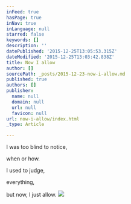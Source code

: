 ```yaml
---
inFeed: true
hasPage: true
inNav: true
inLanguage: null
starred: false
keywords: []
description: ''
datePublished: '2015-12-25T13:05:53.315Z'
dateModified: '2015-12-25T13:03:42.838Z'
title: Now I allow
author: []
sourcePath: _posts/2015-12-23-now-i-allow.md
published: true
authors: []
publisher:
  name: null
  domain: null
  url: null
  favicon: null
url: now-i-allow/index.html
_type: Article

---
```

I was too blind
to notice, 

when or how. 

I used to judge, 

everything, 

but now,
I just allow. ![](https://the-grid-user-content.s3-us-west-2.amazonaws.com/3af74334-5786-4c4d-9e6f-bb5d4d58ce28.jpg)
